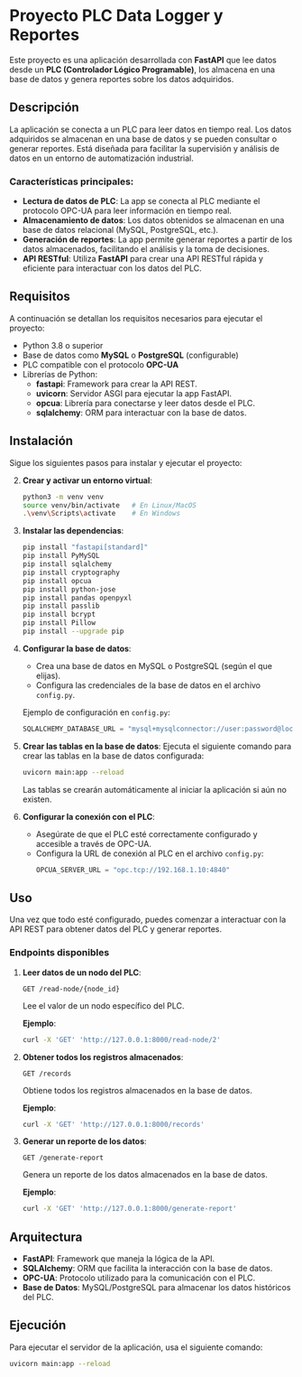 # Proyecto PLC Data Logger y Reportes

Este proyecto es una aplicación desarrollada con **FastAPI** que lee datos desde un **PLC (Controlador Lógico Programable)**, los almacena en una base de datos y genera reportes sobre los datos adquiridos.

## Descripción

La aplicación se conecta a un PLC para leer datos en tiempo real. Los datos adquiridos se almacenan en una base de datos y se pueden consultar o generar reportes. Está diseñada para facilitar la supervisión y análisis de datos en un entorno de automatización industrial.

### Características principales:

- **Lectura de datos de PLC**: La app se conecta al PLC mediante el protocolo OPC-UA para leer información en tiempo real.
- **Almacenamiento de datos**: Los datos obtenidos se almacenan en una base de datos relacional (MySQL, PostgreSQL, etc.).
- **Generación de reportes**: La app permite generar reportes a partir de los datos almacenados, facilitando el análisis y la toma de decisiones.
- **API RESTful**: Utiliza **FastAPI** para crear una API RESTful rápida y eficiente para interactuar con los datos del PLC.

## Requisitos

A continuación se detallan los requisitos necesarios para ejecutar el proyecto:

- Python 3.8 o superior
- Base de datos como **MySQL** o **PostgreSQL** (configurable)
- PLC compatible con el protocolo **OPC-UA**
- Librerías de Python:
  - **fastapi**: Framework para crear la API REST.
  - **uvicorn**: Servidor ASGI para ejecutar la app FastAPI.
  - **opcua**: Librería para conectarse y leer datos desde el PLC.
  - **sqlalchemy**: ORM para interactuar con la base de datos.

## Instalación

Sigue los siguientes pasos para instalar y ejecutar el proyecto:


2. **Crear y activar un entorno virtual**:
    ```bash
    python3 -m venv venv
    source venv/bin/activate   # En Linux/MacOS
    .\venv\Scripts\activate    # En Windows
    ```

3. **Instalar las dependencias**:
    ```bash
    pip install "fastapi[standard]"
    pip install PyMySQL
    pip install sqlalchemy
    pip install cryptography
    pip install opcua
    pip install python-jose
    pip install pandas openpyxl
    pip install passlib
    pip install bcrypt
    pip install Pillow
    pip install --upgrade pip
    ```

4. **Configurar la base de datos**:
    - Crea una base de datos en MySQL o PostgreSQL (según el que elijas).
    - Configura las credenciales de la base de datos en el archivo `config.py`.

    Ejemplo de configuración en `config.py`:
    ```python
    SQLALCHEMY_DATABASE_URL = "mysql+mysqlconnector://user:password@localhost/plc_data"
    ```

5. **Crear las tablas en la base de datos**:
    Ejecuta el siguiente comando para crear las tablas en la base de datos configurada:
    ```bash
    uvicorn main:app --reload
    ```

    Las tablas se crearán automáticamente al iniciar la aplicación si aún no existen.

6. **Configurar la conexión con el PLC**:
    - Asegúrate de que el PLC esté correctamente configurado y accesible a través de OPC-UA.
    - Configura la URL de conexión al PLC en el archivo `config.py`:
      ```python
      OPCUA_SERVER_URL = "opc.tcp://192.168.1.10:4840"
      ```

## Uso

Una vez que todo esté configurado, puedes comenzar a interactuar con la API REST para obtener datos del PLC y generar reportes.

### Endpoints disponibles

1. **Leer datos de un nodo del PLC**:
    ```http
    GET /read-node/{node_id}
    ```
    Lee el valor de un nodo específico del PLC.

    **Ejemplo**:
    ```bash
    curl -X 'GET' 'http://127.0.0.1:8000/read-node/2'
    ```

2. **Obtener todos los registros almacenados**:
    ```http
    GET /records
    ```
    Obtiene todos los registros almacenados en la base de datos.

    **Ejemplo**:
    ```bash
    curl -X 'GET' 'http://127.0.0.1:8000/records'
    ```

3. **Generar un reporte de los datos**:
    ```http
    GET /generate-report
    ```
    Genera un reporte de los datos almacenados en la base de datos.

    **Ejemplo**:
    ```bash
    curl -X 'GET' 'http://127.0.0.1:8000/generate-report'
    ```

## Arquitectura

- **FastAPI**: Framework que maneja la lógica de la API.
- **SQLAlchemy**: ORM que facilita la interacción con la base de datos.
- **OPC-UA**: Protocolo utilizado para la comunicación con el PLC.
- **Base de Datos**: MySQL/PostgreSQL para almacenar los datos históricos del PLC.

## Ejecución

Para ejecutar el servidor de la aplicación, usa el siguiente comando:

```bash
uvicorn main:app --reload
